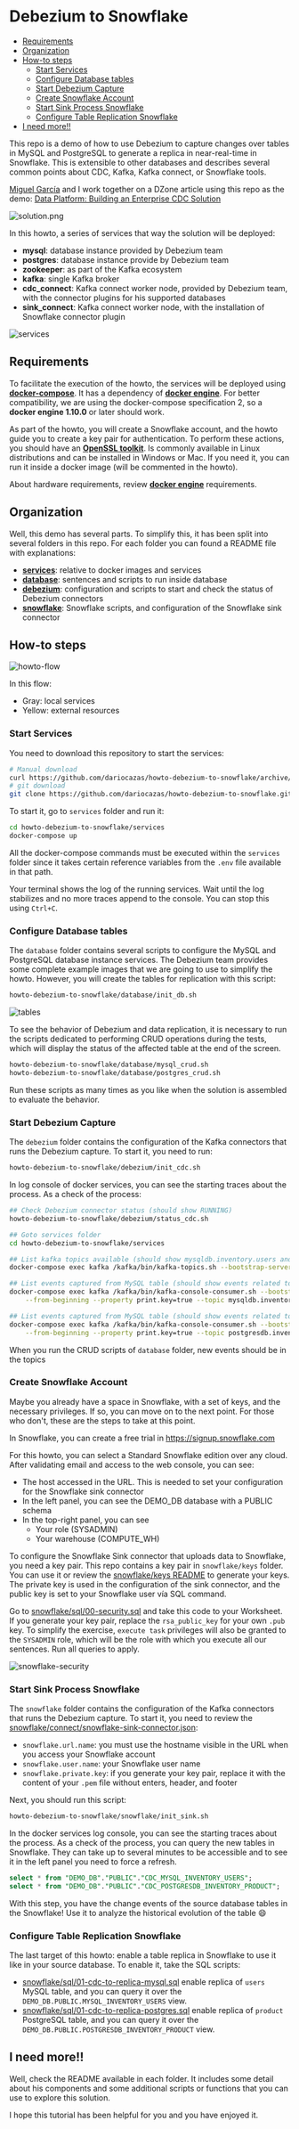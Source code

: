 # Debezium to Snowflake

  * [Requirements](#requirements)
  * [Organization](#organization)
  * [How-to steps](#how-to-steps)
    + [Start Services](#start-services)
    + [Configure Database tables](#configure-database-tables)
    + [Start Debezium Capture](#start-debezium-capture)
    + [Create Snowflake Account](#create-snowflake-account)
    + [Start Sink Process Snowflake](#start-sink-process-snowflake)
    + [Configure Table Replication Snowflake](#configure-table-replication-snowflake)
  * [I need more!!](#i-need-more--)

This repo is a demo of how to use Debezium to capture changes over tables in MySQL and PostgreSQL 
to generate a replica in near-real-time in Snowflake. This is extensible to other databases and
describes several common points about CDC, Kafka, Kafka connect, or Snowflake tools. 

[Miguel García] and I work together on a DZone article using this repo as the demo: 
[Data Platform: Building an Enterprise CDC Solution]

![solution.png](./.images/solution.png)

In this howto, a series of services that way the solution will be deployed:

- **mysql**: database instance provided by Debezium team
- **postgres**: database instance provide by Debezium team
- **zookeeper**: as part of the Kafka ecosystem
- **kafka**: single Kafka broker
- **cdc_connect**: Kafka connect worker node, provided by Debezium team, with the connector plugins for his supported databases
- **sink_connect**: Kafka connect worker node, with the installation of Snowflake connector plugin

![services](./services/docker-compose.png)

## Requirements

To facilitate the execution of the howto, the services will be deployed using **[docker-compose]**. 
It has a dependency of **[docker engine]**. For better compatibility, we are using the docker-compose specification 2,
so a **docker engine 1.10.0** or later should work. 

As part of the howto, you will create a Snowflake account, and the howto guide you to create a key pair for authentication.
To perform these actions, you should have an **[OpenSSL toolkit]**. Is commonly available in Linux distributions and
can be installed in Windows or Mac. If you need it, you can run it inside a docker image (will be commented in the howto).

About hardware requirements, review **[docker engine]** requirements.

## Organization

Well, this demo has several parts. To simplify this, it has been split into several folders in this repo.
For each folder you can found a README file with explanations:

- **[services]**: relative to docker images and services
- **[database]**: sentences and scripts to run inside database
- **[debezium]**: configuration and scripts to start and check the status of Debezium connectors
- **[snowflake]**: Snowflake scripts, and configuration of the Snowflake sink connector

## How-to steps

![howto-flow](.images/howto-flow.png)


In this flow:
- Gray: local services
- Yellow: external resources

### Start Services

You need to download this repository to start the services:

```sh
# Manual download
curl https://github.com/dariocazas/howto-debezium-to-snowflake/archive/refs/heads/main.zip
# git download
git clone https://github.com/dariocazas/howto-debezium-to-snowflake.git
```

To start it, go to `services` folder and run it:

```sh
cd howto-debezium-to-snowflake/services
docker-compose up
```

All the docker-compose commands must be executed within the `services` folder since it takes certain
reference variables from the `.env` file available in that path.

Your terminal shows the log of the running services. Wait until the log stabilizes and no more traces append to the console.
You can stop this using `Ctrl+C`.

### Configure Database tables

The `database` folder contains several scripts to configure the MySQL and PostgreSQL database instance services. 
The Debezium team provides some complete example images that we are going to use to simplify the howto. 
However, you will create the tables for replication with this script:

```sh
howto-debezium-to-snowflake/database/init_db.sh
```

![tables](.images/database-tables.png)

To see the behavior of Debezium and data replication, it is necessary to run the scripts dedicated to performing
CRUD operations during the tests, which will display the status of the affected table at the end of the screen.

```sh
howto-debezium-to-snowflake/database/mysql_crud.sh
howto-debezium-to-snowflake/database/postgres_crud.sh
```

Run these scripts as many times as you like when the solution is assembled to evaluate the behavior.

### Start Debezium Capture

The `debezium` folder contains the configuration of the Kafka connectors that runs the Debezium capture.
To start it, you need to run:

```sh
howto-debezium-to-snowflake/debezium/init_cdc.sh
```

In log console of docker services, you can see the starting traces about the process. As a check of the
process:

```sh
## Check Debezium connector status (should show RUNNING)
howto-debezium-to-snowflake/debezium/status_cdc.sh

## Goto services folder
cd howto-debezium-to-snowflake/services

## List kafka topics available (should show mysqldb.inventory.users and postgresdb.inventory.product)
docker-compose exec kafka /kafka/bin/kafka-topics.sh --bootstrap-server kafka:9092 --list

## List events captured from MySQL table (should show events related to the actual state of the database)
docker-compose exec kafka /kafka/bin/kafka-console-consumer.sh --bootstrap-server kafka:9092 \
    --from-beginning --property print.key=true --topic mysqldb.inventory.users

## List events captured from MySQL table (should show events related to the actual state of the database)
docker-compose exec kafka /kafka/bin/kafka-console-consumer.sh --bootstrap-server kafka:9092 \
    --from-beginning --property print.key=true --topic postgresdb.inventory.product
```

When you run the CRUD scripts of `database` folder, new events should be in the topics

### Create Snowflake Account

Maybe you already have a space in Snowflake, with a set of keys, and the necessary privileges. 
If so, you can move on to the next point. For those who don't, these are the steps to take at this point.

In Snowflake, you can create a free trial in https://signup.snowflake.com

For this howto, you can select a Standard Snowflake edition over any cloud. 
After validating email and access to the web console, you can see:

- The host accessed in the URL. This is needed to set your configuration for the Snowflake sink connector
- In the left panel, you can see the DEMO_DB database with a PUBLIC schema
- In the top-right panel, you can see 
  - Your role (SYSADMIN)
  - Your warehouse (COMPUTE_WH)

To configure the Snowflake Sink connector that uploads data to Snowflake, you need a key pair. 
This repo contains a key pair in `snowflake/keys` folder. You can use it or review the [snowflake/keys README]
to generate your keys. The private key is used in the configuration of the sink connector, and 
the public key is set to your Snowflake user vía SQL command.

Go to [snowflake/sql/00-security.sql] and take this code to your Worksheet. 
If you generate your key pair, replace the `rsa_public_key` for your own `.pub` key. 
To simplify the exercise, `execute task` privileges will also be granted to the `SYSADMIN` role, 
which will be the role with which you execute all our sentences. Run all queries to apply.

![snowflake-security](.images/snowflake-security.png)

### Start Sink Process Snowflake


The `snowflake` folder contains the configuration of the Kafka connectors that runs the Debezium capture.
To start it, you need to review the [snowflake/connect/snowflake-sink-connector.json]:
- `snowflake.url.name`: you must use the hostname visible in the URL when you access your Snowflake account
- `snowflake.user.name`: your Snowflake user name
- `snowflake.private.key`: if you generate your key pair, replace it with the content of your `.pem` 
    file without enters, header, and footer

Next, you should run this script:
```sh
howto-debezium-to-snowflake/snowflake/init_sink.sh
```

In the docker services log console, you can see the starting traces about the process. As a check of the
process, you can query the new tables in Snowflake. They can take up to several minutes to be accessible
and to see it in the left panel you need to force a refresh.

```sql
select * from "DEMO_DB"."PUBLIC"."CDC_MYSQL_INVENTORY_USERS";
select * from "DEMO_DB"."PUBLIC"."CDC_POSTGRESDB_INVENTORY_PRODUCT";
```

With this step, you have the change events of the source database tables in the Snowflake! Use it to 
analyze the historical evolution of the table :smile:

### Configure Table Replication Snowflake

The last target of this howto: enable a table replica in Snowflake to use it like in your source database.
To enable it, take the SQL scripts:
- [snowflake/sql/01-cdc-to-replica-mysql.sql] enable replica of `users` MySQL table, and you can query
    it over the `DEMO_DB.PUBLIC.MYSQL_INVENTORY_USERS` view.
- [snowflake/sql/01-cdc-to-replica-postgres.sql] enable replica of `product` PostgreSQL table, and you 
    can query it over the `DEMO_DB.PUBLIC.POSTGRESDB_INVENTORY_PRODUCT` view.

## I need more!!

Well, check the README available in each folder. It includes some detail about his components
and some additional scripts or functions that you can use to explore this solution.

I hope this tutorial has been helpful for you and you have enjoyed it.


[Miguel García]: https://dzone.com/users/4531976/miguelglor.html
[Data Platform: Building an Enterprise CDC Solution]: https://dzone.com/articles/data-platform-building-an-enterprise-cdc-solution
[docker-compose]: https://docs.docker.com/compose/install/
[docker engine]: https://docs.docker.com/engine/
[OpenSSL toolkit]: https://github.com/openssl/openssl#build-and-install
[services]: services/README.md
[database]: database/README.md
[debezium]: debezium/README.md
[snowflake]: snowflake/README.md
[snowflake/keys README]: snowflake/keys
[snowflake/sql/00-security.sql]: snowflake/sql/00-security.sql
[snowflake/connect/snowflake-sink-connector.json]: snowflake/connect/snowflake-sink-connector.json
[snowflake/sql/01-cdc-to-replica-mysql.sql]: snowflake/sql/01-cdc-to-replica-mysql.sql
[snowflake/sql/01-cdc-to-replica-postgres.sql]: snowflake/sql/01-cdc-to-replica-postgres.sql

